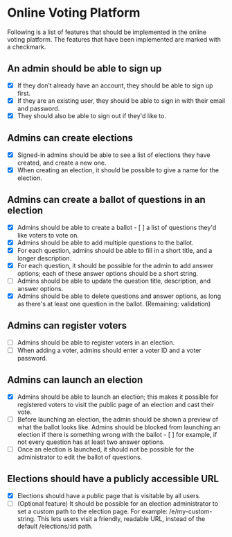 # Online Voting Platform

Following is a list of features that should be implemented in the online voting platform. The features that have been implemented are marked with a checkmark.

## An admin should be able to sign up

- [x] If they don’t already have an account, they should be able to sign up first.
- [x] If they are an existing user, they should be able to sign in with their email and password.
- [x] They should also be able to sign out if they'd like to.

## Admins can create elections

- [x] Signed-in admins should be able to see a list of elections they have created, and create a new one.
- [x] When creating an election, it should be possible to give a name for the election.

## Admins can create a ballot of questions in an election

- [x] Admins should be able to create a ballot - [ ] a list of questions they'd like voters to vote on.
- [x] Admins should be able to add multiple questions to the ballot.
- [x] For each question, admins should be able to fill in a short title, and a longer description.
- [x] For each question, it should be possible for the admin to add answer options; each of these answer options should be a short string.
- [ ] Admins should be able to update the question title, description, and answer options.
- [x] Admins should be able to delete questions and answer options, as long as there's at least one question in the ballot. (Remaining: validation)

## Admins can register voters

- [ ] Admins should be able to register voters in an election.
- [ ] When adding a voter, admins should enter a voter ID and a voter password.

## Admins can launch an election

- [x] Admins should be able to launch an election; this makes it possible for registered voters to visit the public page of an election and cast their vote.
- [ ] Before launching an election, the admin should be shown a preview of what the ballot looks like. Admins should be blocked from launching an election if there is something wrong with the ballot - [ ] for example, if not every question has at least two answer options.
- [ ] Once an election is launched, it should not be possible for the administrator to edit the ballot of questions.

## Elections should have a publicly accessible URL

- [x] Elections should have a public page that is visitable by all users.
- [ ] (Optional feature) It should be possible for an election administrator to set a custom path to the election page. For example: /e/my-custom-string. This lets users visit a friendly, readable URL, instead of the default /elections/:id path.
